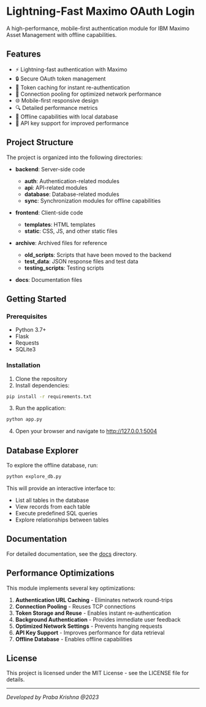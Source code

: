# Lightning-Fast Maximo OAuth Login

A high-performance, mobile-first authentication module for IBM Maximo Asset Management with offline capabilities.

## Features

- ⚡ Lightning-fast authentication with Maximo
- 🔒 Secure OAuth token management
- 💾 Token caching for instant re-authentication
- 🔄 Connection pooling for optimized network performance
- 🌐 Mobile-first responsive design
- 🔍 Detailed performance metrics
- 📱 Offline capabilities with local database
- 🔑 API key support for improved performance

## Project Structure

The project is organized into the following directories:

- **backend**: Server-side code
  - **auth**: Authentication-related modules
  - **api**: API-related modules
  - **database**: Database-related modules
  - **sync**: Synchronization modules for offline capabilities

- **frontend**: Client-side code
  - **templates**: HTML templates
  - **static**: CSS, JS, and other static files

- **archive**: Archived files for reference
  - **old_scripts**: Scripts that have been moved to the backend
  - **test_data**: JSON response files and test data
  - **testing_scripts**: Testing scripts

- **docs**: Documentation files

## Getting Started

### Prerequisites

- Python 3.7+
- Flask
- Requests
- SQLite3

### Installation

1. Clone the repository
2. Install dependencies:

```bash
pip install -r requirements.txt
```

3. Run the application:

```bash
python app.py
```

4. Open your browser and navigate to http://127.0.0.1:5004

## Database Explorer

To explore the offline database, run:

```bash
python explore_db.py
```

This will provide an interactive interface to:
- List all tables in the database
- View records from each table
- Execute predefined SQL queries
- Explore relationships between tables

## Documentation

For detailed documentation, see the [docs](docs/index.md) directory.

## Performance Optimizations

This module implements several key optimizations:

1. **Authentication URL Caching** - Eliminates network round-trips
2. **Connection Pooling** - Reuses TCP connections
3. **Token Storage and Reuse** - Enables instant re-authentication
4. **Background Authentication** - Provides immediate user feedback
5. **Optimized Network Settings** - Prevents hanging requests
6. **API Key Support** - Improves performance for data retrieval
7. **Offline Database** - Enables offline capabilities

## License

This project is licensed under the MIT License - see the LICENSE file for details.

---

*Developed by Praba Krishna @2023*
